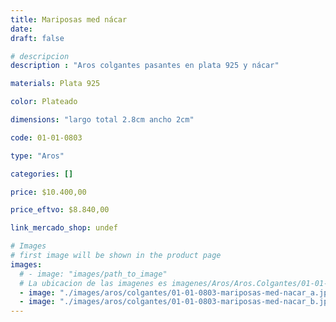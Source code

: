 ```yaml
---
title: Mariposas med nácar
date: 
draft: false

# descripcion
description : "Aros colgantes pasantes en plata 925 y nácar"

materials: Plata 925

color: Plateado

dimensions: "largo total 2.8cm ancho 2cm"

code: 01-01-0803

type: "Aros"

categories: []

price: $10.400,00

price_eftvo: $8.840,00

link_mercado_shop: undef

# Images
# first image will be shown in the product page
images:
  # - image: "images/path_to_image"
  # La ubicacion de las imagenes es imagenes/Aros/Aros.Colgantes/01-01-0803-mariposas-med-nacar
  - image: "./images/aros/colgantes/01-01-0803-mariposas-med-nacar_a.jpg"
  - image: "./images/aros/colgantes/01-01-0803-mariposas-med-nacar_b.jpg"
---
```

